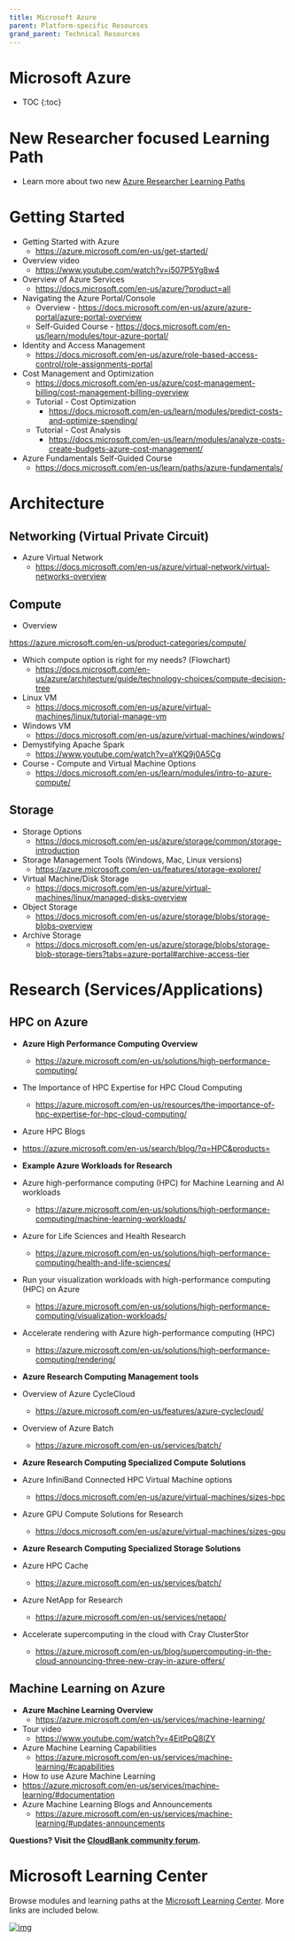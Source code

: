 ```yaml
---
title: Microsoft Azure
parent: Platform-specific Resources
grand_parent: Technical Resources
---
```


# Microsoft Azure
* TOC
{:toc}


# New Researcher focused Learning Path

- Learn more about two new [Azure Researcher Learning Paths](https://techcommunity.microsoft.com/t5/educator-developer-blog/announcing-two-new-researcher-learning-paths/ba-p/2498357)

# Getting Started

- Getting Started with Azure
  - <https://azure.microsoft.com/en-us/get-started/>
- Overview video
  - <https://www.youtube.com/watch?v=i507P5Yg8w4>
- Overview of Azure Services
  - <https://docs.microsoft.com/en-us/azure/?product=all>
- Navigating the Azure Portal/Console
  - Overview - <https://docs.microsoft.com/en-us/azure/azure-portal/azure-portal-overview>
  - Self-Guided Course - <https://docs.microsoft.com/en-us/learn/modules/tour-azure-portal/>
- Identity and Access Management
  - <https://docs.microsoft.com/en-us/azure/role-based-access-control/role-assignments-portal>
- Cost Management and Optimization
  - <https://docs.microsoft.com/en-us/azure/cost-management-billing/cost-management-billing-overview>
  - Tutorial - Cost Optimization
    - <https://docs.microsoft.com/en-us/learn/modules/predict-costs-and-optimize-spending/>
  - Tutorial - Cost Analysis
    - <https://docs.microsoft.com/en-us/learn/modules/analyze-costs-create-budgets-azure-cost-management/>
- Azure Fundamentals Self-Guided Course
  - <https://docs.microsoft.com/en-us/learn/paths/azure-fundamentals/>

# Architecture

## Networking (Virtual Private Circuit)

- Azure Virtual Network
  - <https://docs.microsoft.com/en-us/azure/virtual-network/virtual-networks-overview>

## Compute

- Overview

https://azure.microsoft.com/en-us/product-categories/compute/

- Which compute option is right for my needs? (Flowchart)
  - <https://docs.microsoft.com/en-us/azure/architecture/guide/technology-choices/compute-decision-tree>
- Linux VM
  - <https://docs.microsoft.com/en-us/azure/virtual-machines/linux/tutorial-manage-vm>
- Windows VM
  - <https://docs.microsoft.com/en-us/azure/virtual-machines/windows/>
- Demystifying Apache Spark
  - <https://www.youtube.com/watch?v=aYKQ9j0A5Cg>
- Course - Compute and Virtual Machine Options
  - <https://docs.microsoft.com/en-us/learn/modules/intro-to-azure-compute/>

## Storage

- Storage Options
  - <https://docs.microsoft.com/en-us/azure/storage/common/storage-introduction>
- Storage Management Tools (Windows, Mac, Linux versions)
  - <https://azure.microsoft.com/en-us/features/storage-explorer/>
- Virtual Machine/Disk Storage
  - <https://docs.microsoft.com/en-us/azure/virtual-machines/linux/managed-disks-overview>
- Object Storage
  - <https://docs.microsoft.com/en-us/azure/storage/blobs/storage-blobs-overview>
- Archive Storage
  - <https://docs.microsoft.com/en-us/azure/storage/blobs/storage-blob-storage-tiers?tabs=azure-portal#archive-access-tier>

# Research (Services/Applications)

## HPC on Azure

- **Azure High Performance Computing Overview**
  - <https://azure.microsoft.com/en-us/solutions/high-performance-computing/>
- The Importance of HPC Expertise for HPC Cloud Computing
  - <https://azure.microsoft.com/en-us/resources/the-importance-of-hpc-expertise-for-hpc-cloud-computing/>
-  Azure HPC Blogs
  - <https://azure.microsoft.com/en-us/search/blog/?q=HPC&products=>

 

- **Example Azure Workloads for Research**
- Azure high-performance computing (HPC) for Machine Learning and AI workloads
  - <https://azure.microsoft.com/en-us/solutions/high-performance-computing/machine-learning-workloads/>
- Azure for Life Sciences and Health Research
  - <https://azure.microsoft.com/en-us/solutions/high-performance-computing/health-and-life-sciences/>
- Run your visualization workloads with high-performance computing (HPC) on Azure
  - <https://azure.microsoft.com/en-us/solutions/high-performance-computing/visualization-workloads/>
- Accelerate rendering with Azure high-performance computing (HPC)
  - <https://azure.microsoft.com/en-us/solutions/high-performance-computing/rendering/>

 

- **Azure Research Computing Management tools**
- Overview of Azure CycleCloud
  - <https://azure.microsoft.com/en-us/features/azure-cyclecloud/>
- Overview of Azure Batch
  - <https://azure.microsoft.com/en-us/services/batch/>

 

- **Azure Research Computing Specialized Compute Solutions**
- Azure InfiniBand Connected HPC Virtual Machine options
  - <https://docs.microsoft.com/en-us/azure/virtual-machines/sizes-hpc>
- Azure GPU Compute Solutions for Research
  - <https://docs.microsoft.com/en-us/azure/virtual-machines/sizes-gpu>
- **Azure Research Computing Specialized Storage Solutions**
- Azure HPC Cache
  - <https://azure.microsoft.com/en-us/services/batch/>
- Azure NetApp for Research
  - <https://azure.microsoft.com/en-us/services/netapp/>
- Accelerate supercomputing in the cloud with Cray ClusterStor
  - <https://azure.microsoft.com/en-us/blog/supercomputing-in-the-cloud-announcing-three-new-cray-in-azure-offers/>

 

## Machine Learning on Azure

- **Azure Machine Learning Overview**
  - <https://azure.microsoft.com/en-us/services/machine-learning/>
- Tour video
  - <https://www.youtube.com/watch?v=4EitPpQ8IZY>
- Azure Machine Learning Capabilities
  - <https://azure.microsoft.com/en-us/services/machine-learning/#capabilities>
-  How to use Azure Machine Learning
  - <https://azure.microsoft.com/en-us/services/machine-learning/#documentation>
- Azure Machine Learning Blogs and Announcements
  - <https://azure.microsoft.com/en-us/services/machine-learning/#updates-announcements>

**Questions? Visit the [CloudBank community forum](https://community.cloudbank.org/).**

# Microsoft Learning Center

Browse modules and learning paths at the [Microsoft Learning Center](https://docs.microsoft.com/en-us/learn/browse/?roles=ai-engineer%2Cdata-analyst%2Cdata-engineer%2Cdata-scientist&levels=beginner&products=azure). More links are included below.

[![img](https://www.cloudbank.org/sites/default/files/file_fields/training/microsoft_learning_center_logo.png)](https://docs.microsoft.com/en-us/learn/browse/?roles=ai-engineer%2Cdata-analyst%2Cdata-engineer%2Cdata-scientist&levels=beginner&products=azure)
